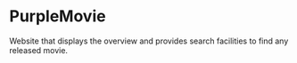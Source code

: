 # PurpleMovie
Website that displays the overview and provides search facilities to find any released movie.
